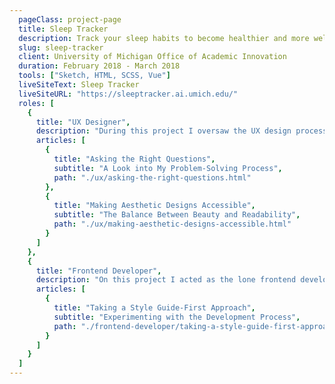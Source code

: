 ```yaml
---
  pageClass: project-page
  title: Sleep Tracker
  description: Track your sleep habits to become healthier and more well-rested.
  slug: sleep-tracker
  client: University of Michigan Office of Academic Innovation
  duration: February 2018 - March 2018
  tools: ["Sketch, HTML, SCSS, Vue"]
  liveSiteText: Sleep Tracker
  liveSiteURL: "https://sleeptracker.ai.umich.edu/"
  roles: [
    {
      title: "UX Designer",
      description: "During this project I oversaw the UX design process while giving a UX intern the opportunity to come up with the style guide and preliminary mockups herself. I participated in stakeholder meetings in the requirements-gathering stage, provided feedback on the mock-ups in regard to accessibility, and assisted with incorporating usability test feedback.",
      articles: [
        {
          title: "Asking the Right Questions",
          subtitle: "A Look into My Problem-Solving Process",
          path: "./ux/asking-the-right-questions.html"
        },
        {
          title: "Making Aesthetic Designs Accessible",
          subtitle: "The Balance Between Beauty and Readability",
          path: "./ux/making-aesthetic-designs-accessible.html"
        }
      ]
    },
    {
      title: "Frontend Developer",
      description: "On this project I acted as the lone frontend developer. I took the final designs that my UX intern prepared and brought them to life with HTML, CSS, Vue.js, and Django templates.",
      articles: [
        {
          title: "Taking a Style Guide-First Approach",
          subtitle: "Experimenting with the Development Process",
          path: "./frontend-developer/taking-a-style-guide-first-approach.html"
        }
      ]
    }
  ]
---
```


<ProjectPage :project="$page.frontmatter" />

